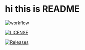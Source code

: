 <h1>hi this is README</h1>

![workflow](https://github.com/naingkhanthtet/sem/actions/workflows/main.yml/badge.svg)

[![LICENSE](https://img.shields.io/github/license/naingkhanthtet/sem.svg?style=flat-square)](https://github.com/<github-username>/sem/blob/master/LICENSE)

[![Releases](https://img.shields.io/github/release/naingkhanthtet/sem/all.svg?style=flat-square)](https://github.com/<github-username>/sem/releases)